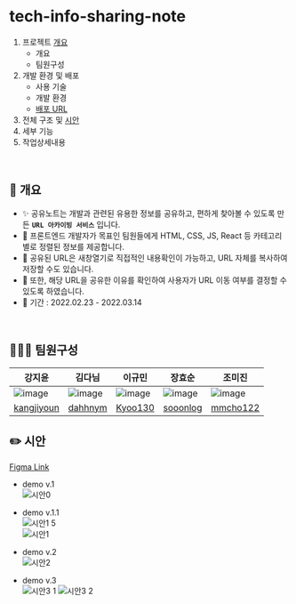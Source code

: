 # tech-info-sharing-note
1. 프로젝트 [개요](https://github.com/team-morado/tech-info-sharing-note/edit/hyosoon/README.md#pencil-%EA%B0%9C%EC%9A%94)
     - 개요
     - 팀원구성
3. 개발 환경 및 배포
     - 사용 기술
     - 개발 환경
     - [배포 URL](https://tech-info-sharing-note.web.app/home)
5. 전체 구조 및 [시안](https://github.com/team-morado/tech-info-sharing-note/edit/hyosoon/README.md#pencil2-%EC%8B%9C%EC%95%88)
6. 세부 기능
7. 작업상세내용     
<br>


## :pencil: 개요
- ✨ 공유노트는 개발과 관련된 유용한 정보를 공유하고, 편하게 찾아볼 수 있도록 만든 **`URL 아카이빙 서비스`** 입니다.
- 🙌 프론트엔드 개발자가 목표인 팀원들에게 HTML, CSS, JS, React 등 카테고리 별로 정렬된 정보를 제공합니다.
- 🔗 공유된 URL은 새창열기로 직접적인 내용확인이 가능하고, URL 자체를 복사하여 저장할 수도 있습니다.
- 👀 또한, 해당 URL을 공유한 이유를 확인하여 사용자가 URL 이동 여부를 결정할 수 있도록 하였습니다. 
- 📆 기간 : 2022.02.23 - 2022.03.14 
<br>

## 🧑‍🤝‍🧑 팀원구성      

| 강지윤 | 김다님 | 이규민 | 장효순 | 조미진 |
|--|--|--|--|--|
|![image](https://user-images.githubusercontent.com/93389773/159386627-dcfb67cc-4e33-40a8-b467-c78ac752de0a.png)|![image](https://user-images.githubusercontent.com/93389773/159386561-30c199f2-aa16-4d44-a762-14ad0b24fff8.png)|![image](https://user-images.githubusercontent.com/93389773/159386526-681728de-d61f-423e-9382-056db2c555f9.png)|![image](https://user-images.githubusercontent.com/93389773/159386611-b18a6e66-3f3b-4446-b04a-facb56efb1bd.png)|![image](https://user-images.githubusercontent.com/93389773/159386713-a0d944b3-aab5-4c4b-bfec-04178b72a88d.png)|
| [kangjiyoun](https://github.com/kangjiyoun) | [dahhnym](https://github.com/dahhnym) | [Kyoo130](https://github.com/Kyoo130) | [sooonlog](https://github.com/sooonlog) | [mmcho122](https://github.com/mmcho122)|

## :pencil2: 시안
[Figma Link](https://www.figma.com/file/4U8qranTUhhKW1vFeNWrav/%EC%B4%88%EC%95%88?node-id=0%3A1)   
- demo v.1      
![시안0](https://user-images.githubusercontent.com/93389773/155470792-00c78710-1ef1-4329-a118-13dc00a65f29.png)
      
- demo v.1.1     
![시안1 5](https://user-images.githubusercontent.com/93389773/155470819-85258dc7-a87a-49ea-b26e-1cc924b34d65.png)      
![시안1](https://user-images.githubusercontent.com/93389773/155470807-d791fb92-9de8-45e5-83d9-70e902d7b266.png)      

- demo v.2     
![시안2](https://user-images.githubusercontent.com/93389773/155470839-a1cbf815-c88e-45e1-9fa8-ca52c333fd1a.png)

- demo v.3    
![시안3 1](https://user-images.githubusercontent.com/93389773/159384411-9e3c75e3-6084-49a0-b4e3-8fa8702a133a.PNG)
![시안3 2](https://user-images.githubusercontent.com/93389773/159384421-7b78caa2-aa53-48f2-b169-0c2451bf30f9.PNG)

## 

